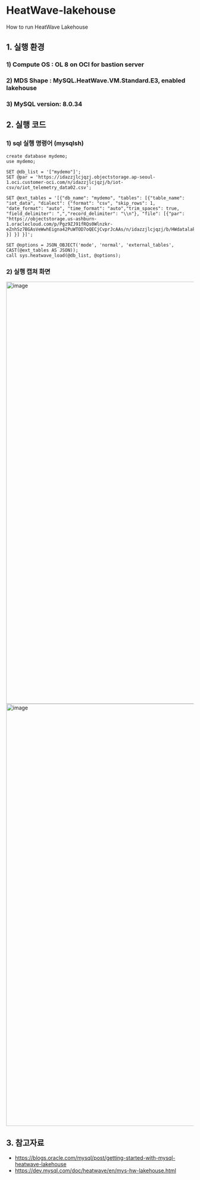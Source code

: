 # HeatWave-lakehouse
How to run HeatWave Lakehouse

## 1. 실행 환경
### 1) Compute OS : OL 8 on OCI for bastion server
### 2) MDS Shape : MySQL.HeatWave.VM.Standard.E3, enabled lakehouse 
### 3) MySQL version: 8.0.34

## 2. 실행 코드
### 1) sql 실행 명령어 (mysqlsh)
```
create database mydemo;
use mydemo;

SET @db_list = '["mydemo"]';
SET @par = 'https://idazzjlcjqzj.objectstorage.ap-seoul-1.oci.customer-oci.com/n/idazzjlcjqzj/b/iot-csv/o/iot_telemetry_data02.csv';

SET @ext_tables = '[{"db_name": "mydemo", "tables": [{"table_name": "iot_data", "dialect": {"format": "csv", "skip_rows": 1,  "date_format": "auto", "time_format": "auto","trim_spaces": true,  "field_delimiter": ",","record_delimiter": "\\n"}, "file": [{"par": "https://objectstorage.us-ashburn-1.oraclecloud.com/p/Pgz9ZJ91fRQs0Wlnzkr-eZnhSz7BGAsVeWwhEigna42PuWTOD7oQECjCvprJcAAs/n/idazzjlcjqzj/b/HWdatalake/o/airlines.csv" }] }] }]';

SET @options = JSON_OBJECT('mode', 'normal', 'external_tables', CAST(@ext_tables AS JSON));
call sys.heatwave_load(@db_list, @options);
```
### 2) 실행 캡쳐 화면
<img width="1131" alt="image" src="https://github.com/mysqlsumi/hw-lakehouse/assets/31054795/d988870a-742d-43c3-b750-0406c3b7fc53">
<img width="1131" alt="image" src="https://github.com/mysqlsumi/hw-lakehouse/assets/31054795/93dcc27a-e3e3-4170-8318-93791137b60d">


## 3. 참고자료
- https://blogs.oracle.com/mysql/post/getting-started-with-mysql-heatwave-lakehouse
- https://dev.mysql.com/doc/heatwave/en/mys-hw-lakehouse.html


